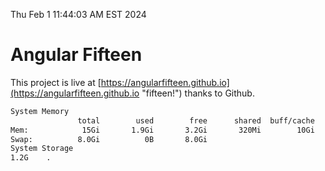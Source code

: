 Thu Feb  1 11:44:03 AM EST 2024

# Angular Fifteen


This project is live at [https://angularfifteen.github.io](https://angularfifteen.github.io "fifteen!") thanks to Github.

```bash
System Memory
               total        used        free      shared  buff/cache   available
Mem:            15Gi       1.9Gi       3.2Gi       320Mi        10Gi        13Gi
Swap:          8.0Gi          0B       8.0Gi
System Storage
1.2G	.
```
```bash

